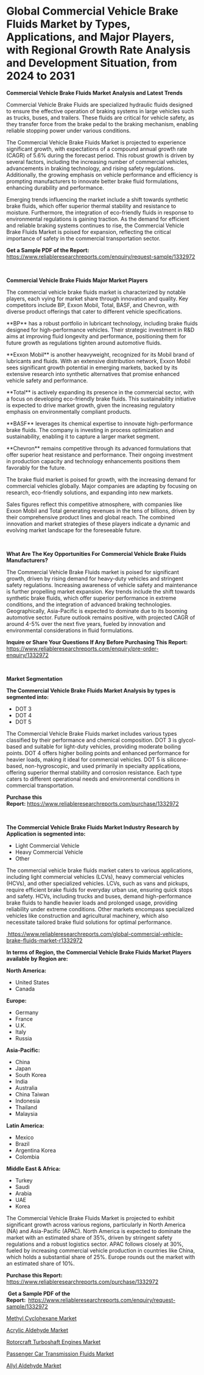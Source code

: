 <p><h1>Global Commercial Vehicle Brake Fluids Market by Types, Applications, and Major Players, with Regional Growth Rate Analysis and Development Situation, from 2024 to 2031</h1></p><p><strong>Commercial Vehicle Brake Fluids Market Analysis and Latest Trends</strong></p>
<p><p>Commercial Vehicle Brake Fluids are specialized hydraulic fluids designed to ensure the effective operation of braking systems in large vehicles such as trucks, buses, and trailers. These fluids are critical for vehicle safety, as they transfer force from the brake pedal to the braking mechanism, enabling reliable stopping power under various conditions.</p><p>The Commercial Vehicle Brake Fluids Market is projected to experience significant growth, with expectations of a compound annual growth rate (CAGR) of 5.6% during the forecast period. This robust growth is driven by several factors, including the increasing number of commercial vehicles, advancements in braking technology, and rising safety regulations. Additionally, the growing emphasis on vehicle performance and efficiency is prompting manufacturers to innovate better brake fluid formulations, enhancing durability and performance.</p><p>Emerging trends influencing the market include a shift towards synthetic brake fluids, which offer superior thermal stability and resistance to moisture. Furthermore, the integration of eco-friendly fluids in response to environmental regulations is gaining traction. As the demand for efficient and reliable braking systems continues to rise, the Commercial Vehicle Brake Fluids Market is poised for expansion, reflecting the critical importance of safety in the commercial transportation sector.</p></p>
<p><strong>Get a Sample PDF of the Report:&nbsp;</strong> <a href="https://www.reliableresearchreports.com/enquiry/request-sample/1332972?utm_campaign=118&utm_medium=2&utm_source=Github&utm_content=ia&utm_term=11122024&utm_id=commercial-vehicle-brake-fluids">https://www.reliableresearchreports.com/enquiry/request-sample/1332972</a></p>
<p>&nbsp;</p>
<p><strong>Commercial Vehicle Brake Fluids Major Market Players</strong></p>
<p><p>The commercial vehicle brake fluids market is characterized by notable players, each vying for market share through innovation and quality. Key competitors include BP, Exxon Mobil, Total, BASF, and Chevron, with diverse product offerings that cater to different vehicle specifications.</p><p>**BP** has a robust portfolio in lubricant technology, including brake fluids designed for high-performance vehicles. Their strategic investment in R&D aims at improving fluid longevity and performance, positioning them for future growth as regulations tighten around automotive fluids.</p><p>**Exxon Mobil** is another heavyweight, recognized for its Mobil brand of lubricants and fluids. With an extensive distribution network, Exxon Mobil sees significant growth potential in emerging markets, backed by its extensive research into synthetic alternatives that promise enhanced vehicle safety and performance.</p><p>**Total** is actively expanding its presence in the commercial sector, with a focus on developing eco-friendly brake fluids. This sustainability initiative is expected to drive market growth, given the increasing regulatory emphasis on environmentally compliant products.</p><p>**BASF** leverages its chemical expertise to innovate high-performance brake fluids. The company is investing in process optimization and sustainability, enabling it to capture a larger market segment.</p><p>**Chevron** remains competitive through its advanced formulations that offer superior heat resistance and performance. Their ongoing investment in production capacity and technology enhancements positions them favorably for the future.</p><p>The brake fluid market is poised for growth, with the increasing demand for commercial vehicles globally. Major companies are adapting by focusing on research, eco-friendly solutions, and expanding into new markets.</p><p>Sales figures reflect this competitive atmosphere, with companies like Exxon Mobil and Total generating revenues in the tens of billions, driven by their comprehensive product lines and global reach. The combined innovation and market strategies of these players indicate a dynamic and evolving market landscape for the foreseeable future.</p></p>
<p>&nbsp;</p>
<p><strong>What Are The Key Opportunities For Commercial Vehicle Brake Fluids Manufacturers?</strong></p>
<p><p>The Commercial Vehicle Brake Fluids market is poised for significant growth, driven by rising demand for heavy-duty vehicles and stringent safety regulations. Increasing awareness of vehicle safety and maintenance is further propelling market expansion. Key trends include the shift towards synthetic brake fluids, which offer superior performance in extreme conditions, and the integration of advanced braking technologies. Geographically, Asia-Pacific is expected to dominate due to its booming automotive sector. Future outlook remains positive, with projected CAGR of around 4-5% over the next five years, fueled by innovation and environmental considerations in fluid formulations.</p></p>
<p><strong>Inquire or Share Your Questions If Any Before Purchasing This Report:</strong> <a href="https://www.reliableresearchreports.com/enquiry/pre-order-enquiry/1332972?utm_campaign=118&utm_medium=2&utm_source=Github&utm_content=ia&utm_term=11122024&utm_id=commercial-vehicle-brake-fluids">https://www.reliableresearchreports.com/enquiry/pre-order-enquiry/1332972</a></p>
<p>&nbsp;</p>
<p><strong>Market Segmentation</strong></p>
<p><strong>The Commercial Vehicle Brake Fluids Market Analysis by types is segmented into:</strong></p>
<p><ul><li>DOT 3</li><li>DOT 4</li><li>DOT 5</li></ul></p>
<p><p>The Commercial Vehicle Brake Fluids market includes various types classified by their performance and chemical composition. DOT 3 is glycol-based and suitable for light-duty vehicles, providing moderate boiling points. DOT 4 offers higher boiling points and enhanced performance for heavier loads, making it ideal for commercial vehicles. DOT 5 is silicone-based, non-hygroscopic, and used primarily in specialty applications, offering superior thermal stability and corrosion resistance. Each type caters to different operational needs and environmental conditions in commercial transportation.</p></p>
<p><strong>Purchase this Report:&nbsp;</strong><a href="https://www.reliableresearchreports.com/purchase/1332972?utm_campaign=118&utm_medium=2&utm_source=Github&utm_content=ia&utm_term=11122024&utm_id=commercial-vehicle-brake-fluids">https://www.reliableresearchreports.com/purchase/1332972</a></p>
<p>&nbsp;</p>
<p><strong>The Commercial Vehicle Brake Fluids Market Industry Research by Application is segmented into:</strong></p>
<p><ul><li>Light Commercial Vehicle</li><li>Heavy Commercial Vehicle</li><li>Other</li></ul></p>
<p><p>The commercial vehicle brake fluids market caters to various applications, including light commercial vehicles (LCVs), heavy commercial vehicles (HCVs), and other specialized vehicles. LCVs, such as vans and pickups, require efficient brake fluids for everyday urban use, ensuring quick stops and safety. HCVs, including trucks and buses, demand high-performance brake fluids to handle heavier loads and prolonged usage, providing reliability under extreme conditions. Other markets encompass specialized vehicles like construction and agricultural machinery, which also necessitate tailored brake fluid solutions for optimal performance.</p></p>
<p><a href="https://www.reliableresearchreports.com/global-commercial-vehicle-brake-fluids-market-r1332972?utm_campaign=118&utm_medium=2&utm_source=Github&utm_content=ia&utm_term=11122024&utm_id=commercial-vehicle-brake-fluids">&nbsp;https://www.reliableresearchreports.com/global-commercial-vehicle-brake-fluids-market-r1332972</a></p>
<p><strong>In terms of Region, the Commercial Vehicle Brake Fluids Market Players available by Region are:</strong></p>
<p>
    <p> <strong> North America: </strong>
        <ul>
            <li>United States</li>
            <li>Canada</li>
        </ul>
        </p> 
    <p> <strong> Europe: </strong>
        <ul>
            <li>Germany</li>
            <li>France</li>
            <li>U.K.</li>
            <li>Italy</li>
            <li>Russia</li>
        </ul>
        </p> 
    <p> <strong> Asia-Pacific: </strong>
        <ul>
            <li>China</li>
            <li>Japan</li>
            <li>South Korea</li>
            <li>India</li>
            <li>Australia</li>
            <li>China Taiwan</li>
            <li>Indonesia</li>
            <li>Thailand</li>
            <li>Malaysia</li>
        </ul>
        </p> 
    <p> <strong> Latin America: </strong>
        <ul>
            <li>Mexico</li>
            <li>Brazil</li>
            <li>Argentina Korea</li>
            <li>Colombia</li>
        </ul>
        </p> 
    <p> <strong> Middle East & Africa: </strong>
        <ul>
            <li>Turkey</li>
            <li>Saudi</li>
            <li>Arabia</li>
            <li>UAE</li>
            <li>Korea</li>
        </ul>
    </p>
    </p>
<p><p>The Commercial Vehicle Brake Fluids Market is projected to exhibit significant growth across various regions, particularly in North America (NA) and Asia-Pacific (APAC). North America is expected to dominate the market with an estimated share of 35%, driven by stringent safety regulations and a robust logistics sector. APAC follows closely at 30%, fueled by increasing commercial vehicle production in countries like China, which holds a substantial share of 25%. Europe rounds out the market with an estimated share of 10%.</p></p>
<p><strong>Purchase this Report: </strong><a href="https://www.reliableresearchreports.com/purchase/1332972?utm_campaign=118&utm_medium=2&utm_source=Github&utm_content=ia&utm_term=11122024&utm_id=commercial-vehicle-brake-fluids">https://www.reliableresearchreports.com/purchase/1332972</a></p>
<p>&nbsp;<strong>Get a Sample PDF of the Report:&nbsp;&nbsp;</strong><a href="https://www.reliableresearchreports.com/enquiry/request-sample/1332972?utm_campaign=118&utm_medium=2&utm_source=Github&utm_content=ia&utm_term=11122024&utm_id=commercial-vehicle-brake-fluids">https://www.reliableresearchreports.com/enquiry/request-sample/1332972</a></p>
<p><strong></strong></p>
<p><p><a href="https://www.linkedin.com/pulse/exploring-methyl-cyclohexane-market-dynamics-revenue-analysis-ekiwc?utm_campaign=118&utm_medium=2&utm_source=Github&utm_content=ia&utm_term=11122024&utm_id=commercial-vehicle-brake-fluids">Methyl Cyclohexane Market</a></p><p><a href="https://www.linkedin.com/pulse/p-factrackr-ho6he?utm_campaign=118&utm_medium=2&utm_source=Github&utm_content=ia&utm_term=11122024&utm_id=commercial-vehicle-brake-fluids">Acrylic Aldehyde Market</a></p><p><a href="https://github.com/dringals/Market-Research-Report-List-6/blob/main/rotorcraft-turboshaft-engines-market.md?utm_campaign=118&utm_medium=2&utm_source=Github&utm_content=ia&utm_term=11122024&utm_id=commercial-vehicle-brake-fluids">Rotorcraft Turboshaft Engines Market</a></p><p><a href="https://github.com/tona7vba/Market-Research-Report-List-1/blob/main/passenger-car-transmission-fluids-market.md?utm_campaign=118&utm_medium=2&utm_source=Github&utm_content=ia&utm_term=11122024&utm_id=commercial-vehicle-brake-fluids">Passenger Car Transmission Fluids Market</a></p><p><a href="https://www.linkedin.com/pulse/allyl-aldehyde-market-analysis-2024-2031-trends-share-growth-xcgpc?utm_campaign=118&utm_medium=2&utm_source=Github&utm_content=ia&utm_term=11122024&utm_id=commercial-vehicle-brake-fluids">Allyl Aldehyde Market</a></p></p>
